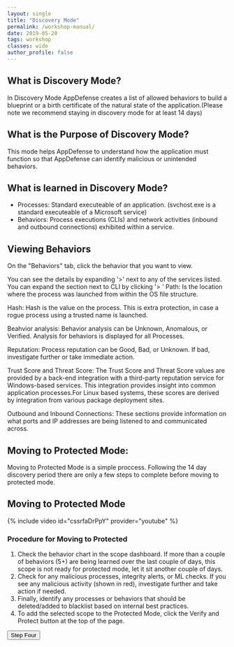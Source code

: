 ```yaml
---
layout: single
title: "Discovery Mode"
permalink: /workshop-manual/
date: 2019-05-20
tags: workshop
classes: wide
author_profile: false
---
```

## What is Discovery Mode? 

In Discovery Mode AppDefense creates a list of allowed behaviors to build a blueprint or a birth certificate of the natural state of the application.(Please note we recommend staying in discovery mode for at least 14 days) 

## What is the Purpose of Discovery Mode? 
This mode helps AppDefense to understand how the application must function so that AppDefense can identify malicious or unintended behaviors.

## What is learned in Discovery Mode? 
- Processes: Standard executeable of an application. (svchost.exe is a standard executeable of a Microsoft service)
- Behaviors: Process executions (CLIs) and network activities (inbound and outbound connections) exhibited within a service.

## Viewing Behaviors 

On the "Behaviors" tab, click the behavior that you want to view.

You can see the details by expanding '>' next to any of the services listed. You can expand the section next to CLI by clicking '>
'
Path: Is the location where the process was launched from within the OS file structure.

Hash: Hash is the value on the process. This is  extra protection, in case a rogue process using a trusted name is launched.

Beahvior analysis: Behavior analysis can be Unknown, Anomalous, or Verified. Analysis for behaviors is displayed for all Processes.

Reputation: Process reputation can be Good, Bad, or Unknown. If bad, investigate further or take immediate action. 

Trust Score and Threat Score: The Trust Score and Threat Score values are provided by a back-end integration with a third-party reputation service for Windows-based services. This integration provides insight into common application processes.For Linux based systems, these scores are derived by integration from various package deployment sites.

Outbound and Inbound Connections: These sections provide information on what ports and IP addresses are being listened to and communicated across.

## Moving to Protected Mode: 
Moving to Protected Mode is a simple proccess. Following the 14 day discovery period there are only a few steps to complete before moving to protected mode. 

## Moving to Protected Mode 

{% include video id="cssrfaDrPpY" provider="youtube" %}

### Procedure for Moving to Protected 

1. Check the behavior chart in the scope dashboard. If more than a couple of behaviors (5+) are being learned over the last couple of days, this scope is not ready for protected mode, let it sit another couple of days. 
2. Check for any malicious processes, integrity alerts, or ML checks. If you see any malicious activity (shown in red), investigate further and take action if needed. 
3. Finally, identify any processes or behaviors that should be deleted/added to blacklist based on internal best practices. 
4. To add the selected scope to the Protected Mode, click the Verify and Protect button at the top of the page. 



<a href="https://vmware-csa-team.github.io/vmware-csa-team/workshop-manual-horizon/"><button>Step Four</button></a>

